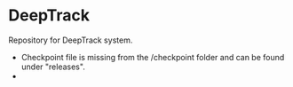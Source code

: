 DeepTrack
=========

Repository for DeepTrack system.

* Checkpoint file is missing from the /checkpoint folder and can be found under "releases".
* 
